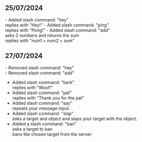 <h2>25/07/2024</h2>
- Added slash command: "hey"<br>
  replies with "Hey!"
- Added slash command: "ping"<br>
  replies with "Pong!"
- Added slash command: "add"<br>
  asks 2 numbers and returns the sum<br>
  replies with "num1 + num2 = sum"

<h2>27/07/2024</h2>
- Removed slash command: "hey"<br>
- Removed slash command: "add" <br>

- Added slash command: "bark" <br>
  replies with "Woof!"
- Added slash command: "pat" <br>
  replies with "Thank you for the pat"
- Added slash command: "say" <br>
  repeats your message input.
- Added slash command: "slap" <br>
  asks a target and object and slaps your target with the object.
- Added a slash command: "ban" <br>
  asks a target to ban <br>
  bans the chosen target from the server.